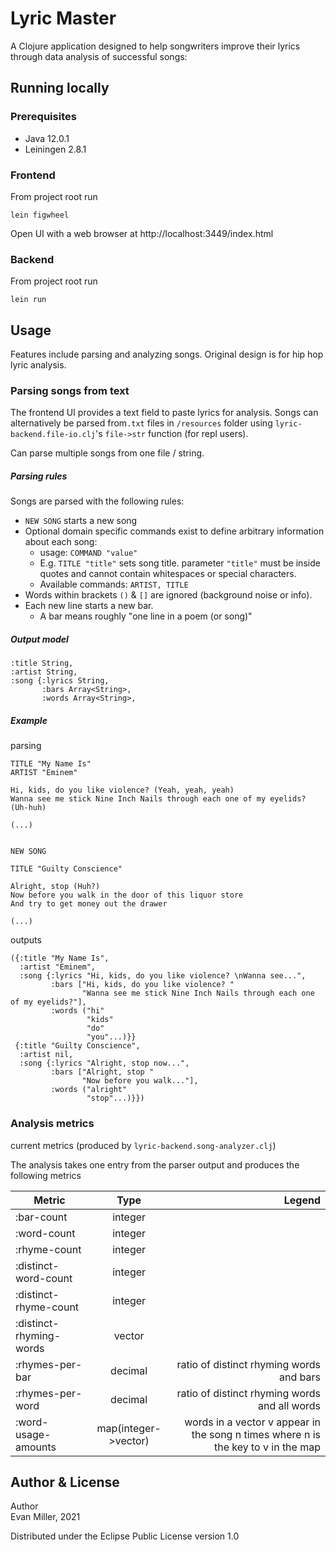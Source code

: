 # Lyric Master

A Clojure application designed to help songwriters improve their lyrics through data analysis of successful songs:

## Running locally

### Prerequisites

- Java 12.0.1
- Leiningen 2.8.1

### Frontend

From project root run 
```
lein figwheel
```
Open UI with a web browser at 
http://localhost:3449/index.html

### Backend

From project root run
```
lein run
```

## Usage

Features include parsing and analyzing songs. Original design is for hip hop lyric analysis. 

### Parsing songs from text

The frontend UI provides a text field to paste lyrics for analysis.
Songs can alternatively be parsed from`.txt` files in `/resources` folder using `lyric-backend.file-io.clj`'s `file->str`
 function (for repl users). 

Can parse multiple songs from one file / string.

##### Parsing rules

Songs are parsed with the following rules:

- `NEW SONG` starts a new song
- Optional domain specific commands exist to define arbitrary information about each song:
    - usage: `COMMAND "value"`
    - E.g. `TITLE "title"` sets song title. parameter `"title"` must be inside quotes and cannot contain whitespaces or special characters.
    - Available commands: `ARTIST, TITLE`
- Words within brackets `()` & `[]` are ignored (background noise or info).
- Each new line starts a new bar. 
    - A bar means roughly "one line in a poem (or song)"
    
##### Output model
`````
:title String,
:artist String,
:song {:lyrics String,
       :bars Array<String>,
       :words Array<String>,
`````


##### Example

parsing

````
TITLE "My Name Is"
ARTIST "Eminem"

Hi, kids, do you like violence? (Yeah, yeah, yeah)
Wanna see me stick Nine Inch Nails through each one of my eyelids? (Uh-huh)  

(...)


NEW SONG 

TITLE "Guilty Conscience"
         
Alright, stop (Huh?)
Now before you walk in the door of this liquor store
And try to get money out the drawer   

(...)

````

outputs

`````
({:title "My Name Is",
  :artist "Eminem",
  :song {:lyrics "Hi, kids, do you like violence? \nWanna see...",
         :bars ["Hi, kids, do you like violence? " 
                "Wanna see me stick Nine Inch Nails through each one of my eyelids?"],
         :words ("hi"
                 "kids"
                 "do"
                 "you"...)}}
 {:title "Guilty Conscience",
  :artist nil,
  :song {:lyrics "Alright, stop now...",
         :bars ["Alright, stop "
                "Now before you walk..."],
         :words ("alright"
                 "stop"...)}})
`````

### Analysis metrics

current metrics (produced by `lyric-backend.song-analyzer.clj`)

The analysis takes one entry from the parser output and produces the following metrics

| Metric                  | Type          | Legend  |
| -------------           |:-------------:| -----:|
| :bar-count              | integer       |    |
| :word-count             | integer       |     |
| :rhyme-count            | integer       |       |
| :distinct-word-count    | integer       |       |
| :distinct-rhyme-count   | integer       |       |
| :distinct-rhyming-words | vector        |       |
| :rhymes-per-bar         | decimal       |ratio of distinct rhyming words and bars       |
| :rhymes-per-word        | decimal       |ratio of distinct rhyming words and all words       |
| :word-usage-amounts     | map(integer->vector) | words in a vector v appear in the song n times where n is the key to v in the map      | 

## Author & License

Author\
Evan Miller, 2021

Distributed under the Eclipse Public License version 1.0
